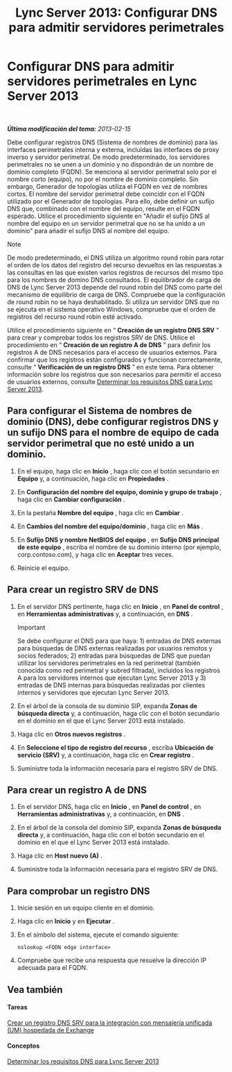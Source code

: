 ﻿---
title: 'Lync Server 2013: Configurar DNS para admitir servidores perimetrales'
TOCTitle: Configurar DNS para admitir servidores perimetrales
ms:assetid: 955493e6-aa29-424d-bb81-1ef87b3b15e3
ms:mtpsurl: https://technet.microsoft.com/es-es/library/Gg398756(v=OCS.15)
ms:contentKeyID: 48276066
ms.date: 01/07/2017
mtps_version: v=OCS.15
ms.translationtype: HT
---

# Configurar DNS para admitir servidores perimetrales en Lync Server 2013

 

_**Última modificación del tema:** 2013-02-15_

Debe configurar registros DNS (Sistema de nombres de dominio) para las interfaces perimetrales interna y externa, incluidas las interfaces de proxy inverso y servidor perimetral. De modo predeterminado, los servidores perimetrales no se unen a un dominio y no dispondrán de un nombre de dominio completo (FQDN). Se menciona al servidor perimetral solo por el nombre corto (equipo), no por el nombre de dominio completo. Sin embargo, Generador de topologías utiliza el FQDN en vez de nombres cortos. El nombre del servidor perimetral debe coincidir con el FQDN utilizado por el Generador de topologías. Para ello, debe definir un sufijo DNS que, combinado con el nombre del equipo, resulte en el FQDN esperado. Utilice el procedimiento siguiente en "Añadir el sufijo DNS al nombre del equipo en un servidor perimetral que no se ha unido a un dominio" para añadir el sufijo DNS al nombre del equipo.


> [!NOTE]
> De modo predeterminado, el DNS utiliza un algoritmo round robin para rotar el orden de los datos del registro del recurso devueltos en las respuestas a las consultas en las que existen varios registros de recursos del mismo tipo para los nombres de domino DNS consultados. El equilibrador de carga de DNS de Lync Server 2013 depende del round robin del DNS como parte del mecanismo de equilibrio de carga de DNS. Compruebe que la configuración de round robin no se haya deshabilitado. Si utiliza un servidor DNS que no se ejecuta en el sistema operativo Windows, compruebe que el orden de registros del recurso round robin esté activado.



Utilice el procedimiento siguiente en “ **Creación de un registro DNS SRV** ” para crear y comprobar todos los registros SRV de DNS. Utilice el procedimiento en “ **Creación de un registro A de DNS** ” para definir los registros A de DNS necesarios para el acceso de usuarios externos. Para confirmar que los registros están configurados y funcionan correctamente, consulte “ **Verificación de un registro DNS** ” en este tema. Para obtener información sobre los registros que son necesarios para permitir el acceso de usuarios externos, consulte [Determinar los requisitos DNS para Lync Server 2013](lync-server-2013-determine-dns-requirements.md).

## Para configurar el Sistema de nombres de dominio (DNS), debe configurar registros DNS y un sufijo DNS para el nombre de equipo de cada servidor perimetral que no esté unido a un dominio.

1.  En el equipo, haga clic en **Inicio** , haga clic con el botón secundario en **Equipo** y, a continuación, haga clic en **Propiedades** .

2.  En **Configuración del nombre del equipo, dominio y grupo de trabajo** , haga clic en **Cambiar configuración** .

3.  En la pestaña **Nombre del equipo** , haga clic en **Cambiar** .

4.  En **Cambios del nombre del equipo/dominio** , haga clic en **Más** .

5.  En **Sufijo DNS y nombre NetBIOS del equipo** , en **Sufijo DNS principal de este equipo** , escriba el nombre de su dominio interno (por ejemplo, corp.contoso.com), y haga clic en **Aceptar** tres veces.

6.  Reinicie el equipo.

## Para crear un registro SRV de DNS

1.  En el servidor DNS pertinente, haga clic en **Inicio** , en **Panel de control** , en **Herramientas administrativas** y, a continuación, en **DNS** .
    
    > [!IMPORTANT]  
    > Se debe configurar el DNS para que haya: 1) entradas de DNS externas para búsquedas de DNS externas realizadas por usuarios remotos y socios federados; 2) entradas para búsquedas de DNS que puedan utilizar los servidores perimetrales en la red perimetral (también conocida como red perimetral y subred filtrada), incluidos los registros A para los servidores internos que ejecutan Lync Server 2013 y 3) entradas de DNS internas para búsquedas realizadas por clientes internos y servidores que ejecutan Lync Server 2013.
    


2.  En el árbol de la consola de su dominio SIP, expanda **Zonas de búsqueda directa** y, a continuación, haga clic con el botón secundario en el dominio en el que el Lync Server 2013 está instalado.

3.  Haga clic en **Otros nuevos registros** .

4.  En **Seleccione el tipo de registro del recurso** , escriba **Ubicación de servicio (SRV)** y, a continuación, haga clic en **Crear registro** .

5.  Suministre toda la información necesaria para el registro SRV de DNS.

## Para crear un registro A de DNS

1.  En el servidor DNS, haga clic en **Inicio** , en **Panel de control** , en **Herramientas administrativas** y, a continuación, en **DNS** .

2.  En el árbol de la consola del dominio SIP, expanda **Zonas de búsqueda directa** y, a continuación, haga clic con el botón secundario en el dominio en el que el Lync Server 2013 está instalado.

3.  Haga clic en **Host nuevo (A)** .

4.  Suministre toda la información necesaria para el registro SRV de DNS.

## Para comprobar un registro DNS

1.  Inicie sesión en un equipo cliente en el dominio.

2.  Haga clic en **Inicio** y en **Ejecutar** .

3.  En el símbolo del sistema, ejecute el comando siguiente:
    
        nslookup <FQDN edge interface>

4.  Compruebe que recibe una respuesta que resuelve la dirección IP adecuada para el FQDN.

## Vea también

#### Tareas

[Crear un registro DNS SRV para la integración con mensajería unificada (UM) hospedada de Exchange](lync-server-2013-create-a-dns-srv-record-for-integration-with-hosted-exchange-um.md)  

#### Conceptos

[Determinar los requisitos DNS para Lync Server 2013](lync-server-2013-determine-dns-requirements.md)

